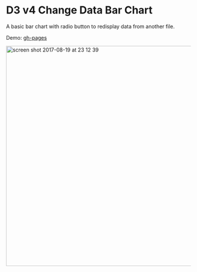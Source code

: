 # D3 v4 Change Data Bar Chart

A basic bar chart with radio button to redisplay data from another file.

Demo: [gh-pages](https://shanegibney.github.io/d3-v4-Change-Dataset-JSON/)

<img width="602" alt="screen shot 2017-08-19 at 23 12 39" src="https://user-images.githubusercontent.com/17167992/29490434-f78a1b7a-8533-11e7-887f-5b355773306a.png">
